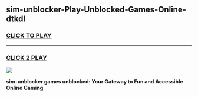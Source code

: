 
## sim-unblocker-Play-Unblocked-Games-Online-dtkdl
<h3>
<a href="https://premium76.site?title=sim-unblocker&ref=25A">CLICK TO PLAY</a></h3>
<hr>

<h3>
<a href="https://premium76.site?title=sim-unblocker&ref=25A">CLICK 2 PLAY</a>
  
</h3>

<a href="https://premium76.site?title=sim-unblocker&ref=25A"><img src="https://clearcache.store/games.png"></a>


**sim-unblocker games unblocked: Your Gateway to Fun and Accessible Online Gaming**
